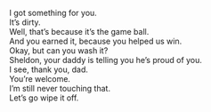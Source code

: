 

I got something for you.   
It’s dirty.   
Well, that’s because it’s the game ball.   
And you earned it, because you helped us win.   
Okay, but can you wash it?   
Sheldon, your daddy is telling you he’s proud of you.   
I see, thank you, dad.   
You’re welcome.   
I’m still never touching that.   
Let’s go wipe it off.   




